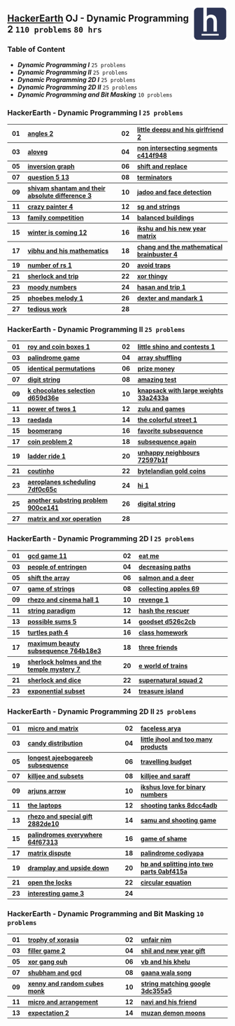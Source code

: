 <img align="right" width="80" src="/logos/hackerearth.jpg"></img></a>

## [HackerEarth](https://hackerearth.com/) OJ - Dynamic Programming 2 `110 problems` `80 hrs`

### Table of Content

- ***Dynamic Programming I***               `25 problems`
- ***Dynamic Programming II***              `25 problems`
- ***Dynamic Programming 2D I***            `25 problems`
- ***Dynamic Programming 2D II***           `25 problems`
- ***Dynamic Programming and Bit Masking*** `10 problems`

### HackerEarth - Dynamic Programming I `25 problems`

<table>
    <tbody>
        <tr>
<th align="center" width="50px">01</th><th align="left" width="550px"><a href="https://www.hackerearth.com/practice/algorithms/dynamic-programming/introduction-to-dynamic-programming-1/practice-problems/algorithm/angles-2/">angles 2</a></th>
<th align="center" width="50px">02</th><th align="left" width="550px"><a href="https://www.hackerearth.com/practice/algorithms/dynamic-programming/introduction-to-dynamic-programming-1/practice-problems/algorithm/little-deepu-and-his-girlfriend-2/">little deepu and his girlfriend 2</a></th>
        </tr>
        <tr>
<th align="center" width="50px">03</th><th align="left" width="550px"><a href="https://www.hackerearth.com/practice/algorithms/dynamic-programming/introduction-to-dynamic-programming-1/practice-problems/algorithm/aloveg/">aloveg</a></th>
<th align="center" width="50px">04</th><th align="left" width="550px"><a href="https://www.hackerearth.com/practice/algorithms/dynamic-programming/introduction-to-dynamic-programming-1/practice-problems/algorithm/non-intersecting-segments-c414f948/">non intersecting segments c414f948</a></th>
        </tr>
        <tr>
<th align="center" width="50px">05</th><th align="left" width="550px"><a href="https://www.hackerearth.com/practice/algorithms/dynamic-programming/introduction-to-dynamic-programming-1/practice-problems/algorithm/inversion-graph-4670b723/">inversion graph</a></th>
<th align="center" width="50px">06</th><th align="left" width="550px"><a href="https://www.hackerearth.com/practice/algorithms/dynamic-programming/introduction-to-dynamic-programming-1/practice-problems/algorithm/shift-and-replace-d96fc236/">shift and replace</a></th>
        </tr>
        <tr>
<th align="center" width="50px">07</th><th align="left" width="550px"><a href="https://www.hackerearth.com/practice/algorithms/dynamic-programming/introduction-to-dynamic-programming-1/practice-problems/algorithm/question-5-13-d4eab947/">question 5 13</a></th>
<th align="center" width="50px">08</th><th align="left" width="550px"><a href="https://www.hackerearth.com/practice/algorithms/dynamic-programming/introduction-to-dynamic-programming-1/practice-problems/algorithm/terminators/">terminators</a></th>
        </tr>
        <tr>
<th align="center" width="50px">09</th><th align="left" width="550px"><a href="https://www.hackerearth.com/practice/algorithms/dynamic-programming/introduction-to-dynamic-programming-1/practice-problems/algorithm/shivam-shantam-and-their-absolute-difference-3/">shivam shantam and their absolute difference 3</a></th>
<th align="center" width="50px">10</th><th align="left" width="550px"><a href="https://www.hackerearth.com/practice/algorithms/dynamic-programming/introduction-to-dynamic-programming-1/practice-problems/algorithm/jadoo-and-face-detection/">jadoo and face detection</a></th>
        </tr>
        <tr>
<th align="center" width="50px">11</th><th align="left" width="550px"><a href="https://www.hackerearth.com/practice/algorithms/dynamic-programming/introduction-to-dynamic-programming-1/practice-problems/algorithm/crazy-painter-4/">crazy painter 4</a></th>
<th align="center" width="50px">12</th><th align="left" width="550px"><a href="https://www.hackerearth.com/practice/algorithms/dynamic-programming/introduction-to-dynamic-programming-1/practice-problems/algorithm/sg-and-strings/">sg and strings</a></th>
        </tr>
        <tr>
<th align="center" width="50px">13</th><th align="left" width="550px"><a href="https://www.hackerearth.com/practice/algorithms/dynamic-programming/introduction-to-dynamic-programming-1/practice-problems/algorithm/family-competition/">family competition</a></th>
<th align="center" width="50px">14</th><th align="left" width="550px"><a href="https://www.hackerearth.com/practice/algorithms/dynamic-programming/introduction-to-dynamic-programming-1/practice-problems/algorithm/balanced-buildings/">balanced buildings</a></th>
        </tr>
        <tr>
<th align="center" width="50px">15</th><th align="left" width="550px"><a href="https://www.hackerearth.com/practice/algorithms/dynamic-programming/introduction-to-dynamic-programming-1/practice-problems/algorithm/winter-is-coming-12/">winter is coming 12</a></th>
<th align="center" width="50px">16</th><th align="left" width="550px"><a href="https://www.hackerearth.com/practice/algorithms/dynamic-programming/introduction-to-dynamic-programming-1/practice-problems/algorithm/ikshu-and-his-new-year-matrix/">ikshu and his new year matrix</a></th>
        </tr>
        <tr>
<th align="center" width="50px">17</th><th align="left" width="550px"><a href="https://www.hackerearth.com/practice/algorithms/dynamic-programming/introduction-to-dynamic-programming-1/practice-problems/algorithm/vibhu-and-his-mathematics/">vibhu and his mathematics</a></th>
<th align="center" width="50px">18</th><th align="left" width="550px"><a href="https://www.hackerearth.com/practice/algorithms/dynamic-programming/introduction-to-dynamic-programming-1/practice-problems/algorithm/chang-and-the-mathematical-brainbuster-4/">chang and the mathematical brainbuster 4</a></th>
        </tr>
        <tr>
<th align="center" width="50px">19</th><th align="left" width="550px"><a href="https://www.hackerearth.com/practice/algorithms/dynamic-programming/introduction-to-dynamic-programming-1/practice-problems/algorithm/number-of-rs-1/">number of rs 1</a></th>
<th align="center" width="50px">20</th><th align="left" width="550px"><a href="https://www.hackerearth.com/practice/algorithms/dynamic-programming/introduction-to-dynamic-programming-1/practice-problems/algorithm/avoid-traps-0b92455e/">avoid traps</a></th>
        </tr>
        <tr>
<th align="center" width="50px">21</th><th align="left" width="550px"><a href="https://www.hackerearth.com/practice/algorithms/dynamic-programming/introduction-to-dynamic-programming-1/practice-problems/algorithm/sherlock-and-trip-0c4d0756/">sherlock and trip</a></th>
<th align="center" width="50px">22</th><th align="left" width="550px"><a href="https://www.hackerearth.com/practice/algorithms/dynamic-programming/introduction-to-dynamic-programming-1/practice-problems/algorithm/xor-thingy-2d7dbe08/">xor thingy</a></th>
        </tr>
        <tr>
<th align="center" width="50px">23</th><th align="left" width="550px"><a href="https://www.hackerearth.com/practice/algorithms/dynamic-programming/introduction-to-dynamic-programming-1/practice-problems/algorithm/moody-numbers/">moody numbers</a></th>
<th align="center" width="50px">24</th><th align="left" width="550px"><a href="https://www.hackerearth.com/practice/algorithms/dynamic-programming/introduction-to-dynamic-programming-1/practice-problems/algorithm/hasan-and-trip-1/">hasan and trip 1</a></th>
        </tr>
        <tr>
<th align="center" width="50px">25</th><th align="left" width="550px"><a href="https://www.hackerearth.com/practice/algorithms/dynamic-programming/introduction-to-dynamic-programming-1/practice-problems/algorithm/phoebes-melody-1/">phoebes melody 1</a></th>
<th align="center" width="50px">26</th><th align="left" width="550px"><a href="https://www.hackerearth.com/practice/algorithms/dynamic-programming/introduction-to-dynamic-programming-1/practice-problems/algorithm/dexter-and-mandark-1/">dexter and mandark 1</a></th>
        </tr>
        <tr>
<th align="center" width="50px">27</th><th align="left" width="550px"><a href="https://www.hackerearth.com/practice/algorithms/dynamic-programming/introduction-to-dynamic-programming-1/practice-problems/algorithm/tedious-work-5593db30/">tedious work</a></th>
<th align="center" width="50px">28</th><th align="left" width="550px"><a href=""></a></th>
        </tr>
    </tbody>
</table>

### HackerEarth - Dynamic Programming II `25 problems`

<table>
    <tbody>
        <tr>
<th align="center" width="50px">01</th><th align="left" width="550px"><a href="https://www.hackerearth.com/practice/algorithms/dynamic-programming/introduction-to-dynamic-programming-1/practice-problems/algorithm/roy-and-coin-boxes-1/">roy and coin boxes 1</a></th>
<th align="center" width="50px">02</th><th align="left" width="550px"><a href="https://www.hackerearth.com/practice/algorithms/dynamic-programming/introduction-to-dynamic-programming-1/practice-problems/algorithm/little-shino-and-contests-1/">little shino and contests 1</a></th>
        </tr>
        <tr>
<th align="center" width="50px">03</th><th align="left" width="550px"><a href="https://www.hackerearth.com/practice/algorithms/dynamic-programming/introduction-to-dynamic-programming-1/practice-problems/algorithm/palindrome-game-dcf03e89/">palindrome game</a></th>
<th align="center" width="50px">04</th><th align="left" width="550px"><a href="https://www.hackerearth.com/practice/algorithms/dynamic-programming/introduction-to-dynamic-programming-1/practice-problems/algorithm/array-shuffling/">array shuffling</a></th>
        </tr>
        <tr>
<th align="center" width="50px">05</th><th align="left" width="550px"><a href="https://www.hackerearth.com/practice/algorithms/dynamic-programming/introduction-to-dynamic-programming-1/practice-problems/algorithm/identical-permutations/">identical permutations</a></th>
<th align="center" width="50px">06</th><th align="left" width="550px"><a href="https://www.hackerearth.com/practice/algorithms/dynamic-programming/introduction-to-dynamic-programming-1/practice-problems/algorithm/prize-money-dceb125c/">prize money</a></th>
        </tr>
        <tr>
<th align="center" width="50px">07</th><th align="left" width="550px"><a href="https://www.hackerearth.com/practice/algorithms/dynamic-programming/introduction-to-dynamic-programming-1/practice-problems/algorithm/digit-string-b0713246/">digit string</a></th>
<th align="center" width="50px">08</th><th align="left" width="550px"><a href="https://www.hackerearth.com/practice/algorithms/dynamic-programming/introduction-to-dynamic-programming-1/practice-problems/algorithm/amazing-test/">amazing test</a></th>
        </tr>
        <tr>
<th align="center" width="50px">09</th><th align="left" width="550px"><a href="https://www.hackerearth.com/practice/algorithms/dynamic-programming/introduction-to-dynamic-programming-1/practice-problems/algorithm/k-chocolates-selection-d659d36e/">k chocolates selection d659d36e</a></th>
<th align="center" width="50px">10</th><th align="left" width="550px"><a href="https://www.hackerearth.com/practice/algorithms/dynamic-programming/introduction-to-dynamic-programming-1/practice-problems/algorithm/knapsack-with-large-weights-33a2433a/">knapsack with large weights 33a2433a</a></th>
        </tr>
        <tr>
<th align="center" width="50px">11</th><th align="left" width="550px"><a href="https://www.hackerearth.com/practice/algorithms/dynamic-programming/introduction-to-dynamic-programming-1/practice-problems/algorithm/power-of-twos-1/">power of twos 1</a></th>
<th align="center" width="50px">12</th><th align="left" width="550px"><a href="https://www.hackerearth.com/practice/algorithms/dynamic-programming/introduction-to-dynamic-programming-1/practice-problems/algorithm/zulu-and-games-0fee9adb/">zulu and games</a></th>
        </tr>
        <tr>
<th align="center" width="50px">13</th><th align="left" width="550px"><a href="https://www.hackerearth.com/practice/algorithms/dynamic-programming/introduction-to-dynamic-programming-1/practice-problems/algorithm/raedada/">raedada</a></th>
<th align="center" width="50px">14</th><th align="left" width="550px"><a href="https://www.hackerearth.com/practice/algorithms/dynamic-programming/introduction-to-dynamic-programming-1/practice-problems/algorithm/the-colorful-street-1/">the colorful street 1</a></th>
        </tr>
        <tr>
<th align="center" width="50px">15</th><th align="left" width="550px"><a href="https://www.hackerearth.com/practice/algorithms/dynamic-programming/introduction-to-dynamic-programming-1/practice-problems/algorithm/boomerang/">boomerang</a></th>
<th align="center" width="50px">16</th><th align="left" width="550px"><a href="https://www.hackerearth.com/practice/algorithms/dynamic-programming/introduction-to-dynamic-programming-1/practice-problems/algorithm/favorite-subsequence/">favorite subsequence</a></th>
        </tr>
        <tr>
<th align="center" width="50px">17</th><th align="left" width="550px"><a href="https://www.hackerearth.com/practice/algorithms/dynamic-programming/introduction-to-dynamic-programming-1/practice-problems/algorithm/coin-problem-2/">coin problem 2</a></th>
<th align="center" width="50px">18</th><th align="left" width="550px"><a href="https://www.hackerearth.com/practice/algorithms/dynamic-programming/introduction-to-dynamic-programming-1/practice-problems/algorithm/subsequence-again-19245c50/">subsequence again</a></th>
        </tr>
        <tr>
<th align="center" width="50px">19</th><th align="left" width="550px"><a href="https://www.hackerearth.com/practice/algorithms/dynamic-programming/introduction-to-dynamic-programming-1/practice-problems/algorithm/ladder-ride-1/">ladder ride 1</a></th>
<th align="center" width="50px">20</th><th align="left" width="550px"><a href="https://www.hackerearth.com/practice/algorithms/dynamic-programming/state-space-reduction/practice-problems/algorithm/unhappy-neighbours-72597b1f/">unhappy neighbours 72597b1f</a></th>
        </tr>
        <tr>
<th align="center" width="50px">21</th><th align="left" width="550px"><a href="https://www.hackerearth.com/practice/algorithms/dynamic-programming/state-space-reduction/practice-problems/algorithm/coutinho/">coutinho</a></th>
<th align="center" width="50px">22</th><th align="left" width="550px"><a href="https://www.hackerearth.com/practice/algorithms/dynamic-programming/state-space-reduction/practice-problems/algorithm/bytelandian-gold-coins/">bytelandian gold coins</a></th>
        </tr>
        <tr>
<th align="center" width="50px">23</th><th align="left" width="550px"><a href="https://www.hackerearth.com/practice/algorithms/dynamic-programming/state-space-reduction/practice-problems/algorithm/aeroplanes-scheduling-7df0c65c/">aeroplanes scheduling 7df0c65c</a></th>
<th align="center" width="50px">24</th><th align="left" width="550px"><a href="https://www.hackerearth.com/practice/algorithms/dynamic-programming/introduction-to-dynamic-programming-1/practice-problems/algorithm/hi-1-14b23729/">hi 1</a></th>
        </tr>
        <tr>
<th align="center" width="50px">25</th><th align="left" width="550px"><a href="https://www.hackerearth.com/practice/algorithms/dynamic-programming/introduction-to-dynamic-programming-1/practice-problems/algorithm/another-substring-problem-900ce141/">another substring problem 900ce141</a></th>
<th align="center" width="50px">26</th><th align="left" width="550px"><a href="https://www.hackerearth.com/practice/algorithms/dynamic-programming/introduction-to-dynamic-programming-1/practice-problems/algorithm/digital-string-b2b5401b/">digital string</a></th>
        </tr>
        <tr>
<th align="center" width="50px">27</th><th align="left" width="550px"><a href="https://www.hackerearth.com/practice/algorithms/dynamic-programming/introduction-to-dynamic-programming-1/practice-problems/algorithm/matrix-and-xor-operation-a2e19185/">matrix and xor operation</a></th>
<th align="center" width="50px">28</th><th align="left" width="550px"><a href=""></a></th>
        </tr>
    </tbody>
</table>

### HackerEarth - Dynamic Programming 2D I `25 problems`

<table>
    <tbody>
        <tr>
<th align="center" width="50px">01</th><th align="left" width="550px"><a href="https://www.hackerearth.com/practice/algorithms/dynamic-programming/2-dimensional/practice-problems/algorithm/gcd-game-11/">gcd game 11</a></th>
<th align="center" width="50px">02</th><th align="left" width="550px"><a href="https://www.hackerearth.com/practice/algorithms/dynamic-programming/2-dimensional/practice-problems/algorithm/eat-me/">eat me</a></th>
        </tr>
        <tr>
<th align="center" width="50px">03</th><th align="left" width="550px"><a href="https://www.hackerearth.com/practice/algorithms/dynamic-programming/2-dimensional/practice-problems/algorithm/people-of-entringen/">people of entringen</a></th>
<th align="center" width="50px">04</th><th align="left" width="550px"><a href="https://www.hackerearth.com/practice/algorithms/dynamic-programming/2-dimensional/practice-problems/algorithm/decreasing-paths/">decreasing paths</a></th>
        </tr>
        <tr>
<th align="center" width="50px">05</th><th align="left" width="550px"><a href="https://www.hackerearth.com/practice/algorithms/dynamic-programming/2-dimensional/practice-problems/algorithm/shift-the-array-4074fac2/">shift the array</a></th>
<th align="center" width="50px">06</th><th align="left" width="550px"><a href="https://www.hackerearth.com/practice/algorithms/dynamic-programming/2-dimensional/practice-problems/algorithm/salmon-and-a-deer/">salmon and a deer</a></th>
        </tr>
        <tr>
<th align="center" width="50px">07</th><th align="left" width="550px"><a href="https://www.hackerearth.com/practice/algorithms/dynamic-programming/2-dimensional/practice-problems/algorithm/game-of-strings/">game of strings</a></th>
<th align="center" width="50px">08</th><th align="left" width="550px"><a href="https://www.hackerearth.com/practice/algorithms/dynamic-programming/2-dimensional/practice-problems/algorithm/collecting-apples-69/">collecting apples 69</a></th>
        </tr>
        <tr>
<th align="center" width="50px">09</th><th align="left" width="550px"><a href="https://www.hackerearth.com/practice/algorithms/dynamic-programming/2-dimensional/practice-problems/algorithm/rhezo-and-cinema-hall-1/">rhezo and cinema hall 1</a></th>
<th align="center" width="50px">10</th><th align="left" width="550px"><a href="https://www.hackerearth.com/practice/algorithms/dynamic-programming/2-dimensional/practice-problems/algorithm/revenge-1-220ade9f/">revenge 1</a></th>
        </tr>
        <tr>
<th align="center" width="50px">11</th><th align="left" width="550px"><a href="https://www.hackerearth.com/practice/algorithms/dynamic-programming/2-dimensional/practice-problems/algorithm/string-paradigm-c88e11d6/">string paradigm</a></th>
<th align="center" width="50px">12</th><th align="left" width="550px"><a href="https://www.hackerearth.com/practice/algorithms/dynamic-programming/2-dimensional/practice-problems/algorithm/hash-the-rescuer-400c00dc/">hash the rescuer</a></th>
        </tr>
        <tr>
<th align="center" width="50px">13</th><th align="left" width="550px"><a href="https://www.hackerearth.com/practice/algorithms/dynamic-programming/2-dimensional/practice-problems/algorithm/possible-sums-5/">possible sums 5</a></th>
<th align="center" width="50px">14</th><th align="left" width="550px"><a href="https://www.hackerearth.com/practice/algorithms/dynamic-programming/2-dimensional/practice-problems/algorithm/goodset-d526c2cb/">goodset d526c2cb</a></th>
        </tr>
        <tr>
<th align="center" width="50px">15</th><th align="left" width="550px"><a href="https://www.hackerearth.com/practice/algorithms/dynamic-programming/2-dimensional/practice-problems/algorithm/turtles-path-4/">turtles path 4</a></th>
<th align="center" width="50px">16</th><th align="left" width="550px"><a href="https://www.hackerearth.com/practice/algorithms/dynamic-programming/2-dimensional/practice-problems/algorithm/class-homework/">class homework</a></th>
        </tr>
        <tr>
<th align="center" width="50px">17</th><th align="left" width="550px"><a href="https://www.hackerearth.com/practice/algorithms/dynamic-programming/2-dimensional/practice-problems/algorithm/maximum-beauty-subsequence-764b18e3/">maximum beauty subsequence 764b18e3</a></th>
<th align="center" width="50px">18</th><th align="left" width="550px"><a href="https://www.hackerearth.com/practice/algorithms/dynamic-programming/2-dimensional/practice-problems/algorithm/three-friends-0c1070db/">three friends</a></th>
        </tr>
        <tr>
<th align="center" width="50px">19</th><th align="left" width="550px"><a href="https://www.hackerearth.com/practice/algorithms/dynamic-programming/2-dimensional/practice-problems/algorithm/sherlock-holmes-and-the-temple-mystery-7/">sherlock holmes and the temple mystery 7</a></th>
<th align="center" width="50px">20</th><th align="left" width="550px"><a href="https://www.hackerearth.com/practice/algorithms/dynamic-programming/2-dimensional/practice-problems/algorithm/e-world-of-trains/">e world of trains</a></th>
        </tr>
        <tr>
<th align="center" width="50px">21</th><th align="left" width="550px"><a href="https://www.hackerearth.com/practice/algorithms/dynamic-programming/2-dimensional/practice-problems/algorithm/sherlock-and-dice/">sherlock and dice</a></th>
<th align="center" width="50px">22</th><th align="left" width="550px"><a href="https://www.hackerearth.com/practice/algorithms/dynamic-programming/2-dimensional/practice-problems/algorithm/supernatural-squad-2/">supernatural squad 2</a></th>
        </tr>
        <tr>
<th align="center" width="50px">23</th><th align="left" width="550px"><a href="https://www.hackerearth.com/practice/algorithms/dynamic-programming/2-dimensional/practice-problems/algorithm/exponential-subset-f78d066f/">exponential subset</a></th>
<th align="center" width="50px">24</th><th align="left" width="550px"><a href="https://www.hackerearth.com/practice/algorithms/dynamic-programming/2-dimensional/practice-problems/algorithm/treasure-island-3ecc4b6f/">treasure island</a></th>
        </tr>
    </tbody>
</table>

### HackerEarth - Dynamic Programming 2D II `25 problems`

<table>
    <tbody>
        <tr>
<th align="center" width="50px">01</th><th align="left" width="550px"><a href="https://www.hackerearth.com/practice/algorithms/dynamic-programming/2-dimensional/practice-problems/algorithm/micro-and-matrix/">micro and matrix</a></th>
<th align="center" width="50px">02</th><th align="left" width="550px"><a href="https://www.hackerearth.com/practice/algorithms/dynamic-programming/2-dimensional/practice-problems/algorithm/faceless-arya-67489283/">faceless arya</a></th>
        </tr>
        <tr>
<th align="center" width="50px">03</th><th align="left" width="550px"><a href="https://www.hackerearth.com/practice/algorithms/dynamic-programming/2-dimensional/practice-problems/algorithm/candy-distribution/">candy distribution</a></th>
<th align="center" width="50px">04</th><th align="left" width="550px"><a href="https://www.hackerearth.com/practice/algorithms/dynamic-programming/2-dimensional/practice-problems/algorithm/little-jhool-and-too-many-products-2804a098/">little jhool and too many products</a></th>
        </tr>
        <tr>
<th align="center" width="50px">05</th><th align="left" width="550px"><a href="https://www.hackerearth.com/practice/algorithms/dynamic-programming/2-dimensional/practice-problems/algorithm/longest-ajeebogareeb-subsequence-df1d20ba/">longest ajeebogareeb subsequence</a></th>
<th align="center" width="50px">06</th><th align="left" width="550px"><a href="https://www.hackerearth.com/practice/algorithms/dynamic-programming/2-dimensional/practice-problems/algorithm/travelling-budget/">travelling budget</a></th>
        </tr>
        <tr>
<th align="center" width="50px">07</th><th align="left" width="550px"><a href="https://www.hackerearth.com/practice/algorithms/dynamic-programming/2-dimensional/practice-problems/algorithm/killjee-and-subsets-43a47e0b/">killjee and subsets</a></th>
<th align="center" width="50px">08</th><th align="left" width="550px"><a href="https://www.hackerearth.com/practice/algorithms/dynamic-programming/2-dimensional/practice-problems/algorithm/killjee-and-saraff-35617645/">killjee and saraff</a></th>
        </tr>
        <tr>
<th align="center" width="50px">09</th><th align="left" width="550px"><a href="https://www.hackerearth.com/practice/algorithms/dynamic-programming/2-dimensional/practice-problems/algorithm/arjuns-arrow/">arjuns arrow</a></th>
<th align="center" width="50px">10</th><th align="left" width="550px"><a href="https://www.hackerearth.com/practice/algorithms/dynamic-programming/2-dimensional/practice-problems/algorithm/ikshus-love-for-binary-numbers/">ikshus love for binary numbers</a></th>
        </tr>
        <tr>
<th align="center" width="50px">11</th><th align="left" width="550px"><a href="https://www.hackerearth.com/practice/algorithms/dynamic-programming/2-dimensional/practice-problems/algorithm/the-laptops/">the laptops</a></th>
<th align="center" width="50px">12</th><th align="left" width="550px"><a href="https://www.hackerearth.com/practice/algorithms/dynamic-programming/2-dimensional/practice-problems/algorithm/shooting-tanks-8dcc4adb/">shooting tanks 8dcc4adb</a></th>
        </tr>
        <tr>
<th align="center" width="50px">13</th><th align="left" width="550px"><a href="https://www.hackerearth.com/practice/algorithms/dynamic-programming/2-dimensional/practice-problems/algorithm/rhezo-and-special-gift-2882de10/">rhezo and special gift 2882de10</a></th>
<th align="center" width="50px">14</th><th align="left" width="550px"><a href="https://www.hackerearth.com/practice/algorithms/dynamic-programming/2-dimensional/practice-problems/algorithm/samu-and-shooting-game/">samu and shooting game</a></th>
        </tr>
        <tr>
<th align="center" width="50px">15</th><th align="left" width="550px"><a href="https://www.hackerearth.com/practice/algorithms/dynamic-programming/2-dimensional/practice-problems/algorithm/palindromes-everywhere-64f67313/">palindromes everywhere 64f67313</a></th>
<th align="center" width="50px">16</th><th align="left" width="550px"><a href="https://www.hackerearth.com/practice/algorithms/dynamic-programming/2-dimensional/practice-problems/algorithm/game-of-shame/">game of shame</a></th>
        </tr>
        <tr>
<th align="center" width="50px">17</th><th align="left" width="550px"><a href="https://www.hackerearth.com/practice/algorithms/dynamic-programming/2-dimensional/practice-problems/algorithm/matrix-dispute/">matrix dispute</a></th>
<th align="center" width="50px">18</th><th align="left" width="550px"><a href="https://www.hackerearth.com/practice/algorithms/dynamic-programming/2-dimensional/practice-problems/algorithm/palindrome-codiyapa/">palindrome codiyapa</a></th>
        </tr>
        <tr>
<th align="center" width="50px">19</th><th align="left" width="550px"><a href="https://www.hackerearth.com/practice/algorithms/dynamic-programming/2-dimensional/practice-problems/algorithm/dramplay-and-upside-down-da5a5a5c/">dramplay and upside down</a></th>
<th align="center" width="50px">20</th><th align="left" width="550px"><a href="https://www.hackerearth.com/practice/algorithms/dynamic-programming/2-dimensional/practice-problems/algorithm/hp-and-splitting-into-two-parts-0abf415a/">hp and splitting into two parts 0abf415a</a></th>
        </tr>
        <tr>
<th align="center" width="50px">21</th><th align="left" width="550px"><a href="https://www.hackerearth.com/practice/algorithms/dynamic-programming/2-dimensional/practice-problems/algorithm/open-the-locks/">open the locks</a></th>
<th align="center" width="50px">22</th><th align="left" width="550px"><a href="https://www.hackerearth.com/practice/algorithms/dynamic-programming/2-dimensional/practice-problems/algorithm/circular-equation-01323c7d/">circular equation</a></th>
        </tr>
        <tr>
<th align="center" width="50px">23</th><th align="left" width="550px"><a href="https://www.hackerearth.com/practice/algorithms/dynamic-programming/2-dimensional/practice-problems/algorithm/interesting-game-3-4d4095c9/">interesting game 3</a></th>
<th align="center" width="50px">24</th><th align="left" width="550px"><a href=""></a></th>
        </tr>
    </tbody>
</table>

### HackerEarth - Dynamic Programming and Bit Masking `10 problems`

<table>
    <tbody>
        <tr>
<th align="center" width="50px">01</th><th align="left" width="550px"><a href="https://www.hackerearth.com/practice/algorithms/dynamic-programming/bit-masking/practice-problems/algorithm/trophy-of-xorasia-0a2d466a/">trophy of xorasia</a></th>
<th align="center" width="50px">02</th><th align="left" width="550px"><a href="https://www.hackerearth.com/practice/algorithms/dynamic-programming/bit-masking/practice-problems/algorithm/unfair-nim-afea7c42/">unfair nim</a></th>
        </tr>
        <tr>
<th align="center" width="50px">03</th><th align="left" width="550px"><a href="https://www.hackerearth.com/practice/algorithms/dynamic-programming/bit-masking/practice-problems/algorithm/filler-game-2/">filler game 2</a></th>
<th align="center" width="50px">04</th><th align="left" width="550px"><a href="https://www.hackerearth.com/practice/algorithms/dynamic-programming/bit-masking/practice-problems/algorithm/shil-and-new-year-gift/">shil and new year gift</a></th>
        </tr>
        <tr>
<th align="center" width="50px">05</th><th align="left" width="550px"><a href="https://www.hackerearth.com/practice/algorithms/dynamic-programming/bit-masking/practice-problems/algorithm/xor-gang-ouh/">xor gang ouh</a></th>
<th align="center" width="50px">06</th><th align="left" width="550px"><a href="https://www.hackerearth.com/practice/algorithms/dynamic-programming/bit-masking/practice-problems/algorithm/vb-and-his-khelu/">vb and his khelu</a></th>
        </tr>
        <tr>
<th align="center" width="50px">07</th><th align="left" width="550px"><a href="https://www.hackerearth.com/practice/algorithms/dynamic-programming/bit-masking/practice-problems/algorithm/shubham-and-gcd-2b3d4826/">shubham and gcd</a></th>
<th align="center" width="50px">08</th><th align="left" width="550px"><a href="https://www.hackerearth.com/practice/algorithms/dynamic-programming/bit-masking/practice-problems/algorithm/gaana-wala-song/">gaana wala song</a></th>
        </tr>
        <tr>
<th align="center" width="50px">09</th><th align="left" width="550px"><a href="https://www.hackerearth.com/practice/algorithms/dynamic-programming/bit-masking/practice-problems/algorithm/xenny-and-random-cubes-monk/">xenny and random cubes monk</a></th>
<th align="center" width="50px">10</th><th align="left" width="550px"><a href="https://www.hackerearth.com/practice/algorithms/dynamic-programming/bit-masking/practice-problems/algorithm/string-matching-google-3dc355a5/">string matching google 3dc355a5</a></th>
        </tr>
        <tr>
<th align="center" width="50px">11</th><th align="left" width="550px"><a href="https://www.hackerearth.com/practice/algorithms/dynamic-programming/bit-masking/practice-problems/algorithm/micro-and-arrangement/">micro and arrangement</a></th>
<th align="center" width="50px">12</th><th align="left" width="550px"><a href="https://www.hackerearth.com/practice/algorithms/dynamic-programming/bit-masking/practice-problems/algorithm/navi-and-his-friend/">navi and his friend</a></th>
        </tr>
        <tr>
<th align="center" width="50px">13</th><th align="left" width="550px"><a href="https://www.hackerearth.com/practice/algorithms/dynamic-programming/bit-masking/practice-problems/algorithm/expectation-2-4eb0b2e0/">expectation 2</a></th>
<th align="center" width="50px">14</th><th align="left" width="550px"><a href="https://www.hackerearth.com/practice/algorithms/dynamic-programming/bit-masking/practice-problems/algorithm/muzan-demon-moons/">muzan demon moons</a></th>
        </tr>
    </tbody>
</table>
